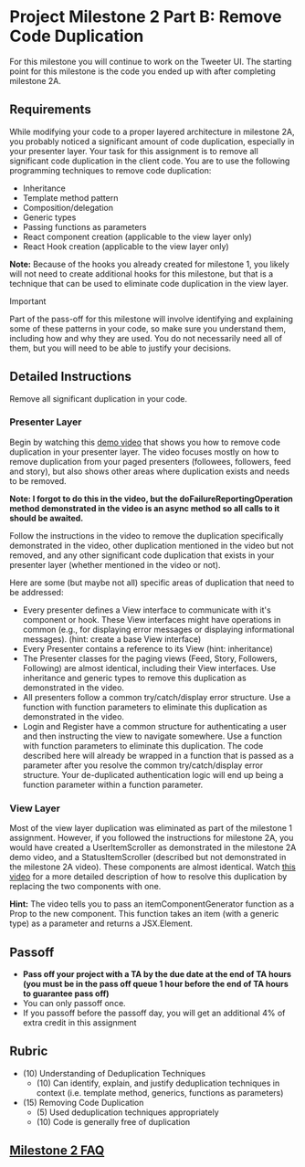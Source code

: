 # Project Milestone 2 Part B: Remove Code Duplication
  
For this milestone you will continue to work on the Tweeter UI. The starting point for this milestone is the code you ended up with after completing milestone 2A.

## Requirements

While modifying your code to a proper layered architecture in milestone 2A, you probably noticed a significant amount of code duplication, especially in your presenter layer. Your task for this assignment is to remove all significant code duplication in the client code. You are to use the following programming techniques to remove code duplication:

- Inheritance
- Template method pattern
- Composition/delegation
- Generic types
- Passing functions as parameters
- React component creation (applicable to the view layer only)
- React Hook creation (applicable to the view layer only)

**Note:** Because of the hooks you already created for milestone 1, you likely will not need to create additional hooks for this milestone, but that is a technique that can be used to eliminate code duplication in the view layer.

> [!IMPORTANT]
> Part of the pass-off for this milestone will involve identifying and explaining some of these patterns in your code, so make sure you understand them, including how and why they are used. You do not necessarily need all of them, but you will need to be able to justify your decisions.

## Detailed Instructions

Remove all significant duplication in your code.

### Presenter Layer

Begin by watching this [demo video](https://youtu.be/HrV50fHgcmo) that shows you how to remove code duplication in your presenter layer. The video focuses mostly on how to remove duplication from your paged presenters (followees, followers, feed and story), but also shows other areas where duplication exists and needs to be removed.

**Note: I forgot to do this in the video, but the doFailureReportingOperation method demonstrated in the video is an async method so all calls to it should be awaited.**

Follow the instructions in the video to remove the duplication specifically demonstrated in the video, other duplication mentioned in the video but not removed, and any other significant code duplication that exists in your presenter layer (whether mentioned in the video or not).

Here are some (but maybe not all) specific areas of duplication that need to be addressed:

- Every presenter defines a View interface to communicate with it's component or hook. These View interfaces might have
operations in common (e.g., for displaying error messages or displaying informational messages). (hint: create a base View interface)
- Every Presenter contains a reference to its View (hint: inheritance)
- The Presenter classes for the paging views (Feed, Story, Followers, Following) are almost identical, including their View interfaces. Use inheritance and generic types to remove this duplication as demonstrated in the video.
- All presenters follow a common try/catch/display error structure. Use a function with function parameters to eliminate this duplication as demonstrated in the video.
- Login and Register have a common structure for authenticating a user and then instructing the view to navigate somewhere. Use a function with function parameters to eliminate this duplication. The code described here will already be wrapped in a function that is passed as a parameter after you resolve the common try/catch/display error structure. Your de-duplicated authentication logic will end up being a function parameter within a function parameter.

### View Layer

Most of the view layer duplication was eliminated as part of the milestone 1 assignment. However, if you followed the instructions for milestone 2A, you would have created a UserItemScroller as demonstrated in the milestone 2A demo video, and a StatusItemScroller (described but not demonstrated in the milestone 2A video). These components are almost identical. Watch [this video](https://youtu.be/TOVfB7PiWqM) for a more detailed description of how to resolve this duplication by replacing the two components with one.

**Hint:** The video tells you to pass an itemComponentGenerator function as a Prop to the new component. This function takes an item (with a generic type) as a parameter and returns a JSX.Element.

## Passoff

- **Pass off your project with a TA by the due date at the end of TA hours (you must be in the pass off queue 1 hour before the end of TA hours to guarantee pass off)**
- You can only passoff once.
- If you passoff before the passoff day, you will get an additional 4% of extra credit in this assignment

## Rubric

- (10) Understanding of Deduplication Techniques
  - (10) Can identify, explain, and justify deduplication techniques in context (i.e. template method, generics, functions as parameters)
- (15) Removing Code Duplication
  - (5) Used deduplication techniques appropriately
  - (10) Code is generally free of duplication

## [Milestone 2 FAQ](../milestone-2a/milestone-2-faq.md)
